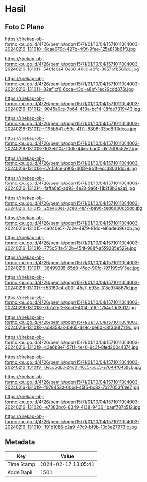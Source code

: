# Hasil

## Foto C Plano

https://sirekap-obj-formc.kpu.go.id/4726/pemilu/pdpr/15/71/01/10/04/1571011004003-20240216-131010--6cae079d-427b-4f0f-9fee-125a813b61f8.jpg

https://sirekap-obj-formc.kpu.go.id/4726/pemilu/pdpr/15/71/01/10/04/1571011004003-20240216-131011--540fe6a4-0e68-40dc-a3fd-3057bfb569dc.jpg

https://sirekap-obj-formc.kpu.go.id/4726/pemilu/pdpr/15/71/01/10/04/1571011004003-20240216-131011--82af1cf6-6cca-43c1-a8bf-1ec29cdd876f.jpg

https://sirekap-obj-formc.kpu.go.id/4726/pemilu/pdpr/15/71/01/10/04/1571011004003-20240216-131012--9045a0ce-7b64-459a-bc14-08fde7319443.jpg

https://sirekap-obj-formc.kpu.go.id/4726/pemilu/pdpr/15/71/01/10/04/1571011004003-20240216-131012--f195b541-e59e-417e-8806-33be8ff3deca.jpg

https://sirekap-obj-formc.kpu.go.id/4726/pemilu/pdpr/15/71/01/10/04/1571011004003-20240216-131013--103e6104-10d5-44e5-bad0-d5f76f6552e2.jpg

https://sirekap-obj-formc.kpu.go.id/4726/pemilu/pdpr/15/71/01/10/04/1571011004003-20240216-131013--c7c15fce-a905-4059-9b1f-ecc48031dc29.jpg

https://sirekap-obj-formc.kpu.go.id/4726/pemilu/pdpr/15/71/01/10/04/1571011004003-20240216-131014--faffa6a5-ad93-4e28-9a6f-11b2f8b3e2a9.jpg

https://sirekap-obj-formc.kpu.go.id/4726/pemilu/pdpr/15/71/01/10/04/1571011004003-20240216-131015--25a408ee-3ce8-4a77-ba96-ded6880855dd.jpg

https://sirekap-obj-formc.kpu.go.id/4726/pemilu/pdpr/15/71/01/10/04/1571011004003-20240216-131015--ca040e57-7d2e-4879-8fdc-e16ade696e0b.jpg

https://sirekap-obj-formc.kpu.go.id/4726/pemilu/pdpr/15/71/01/10/04/1571011004003-20240216-131016--775c51fa-512b-454f-988f-a559285e527e.jpg

https://sirekap-obj-formc.kpu.go.id/4726/pemilu/pdpr/15/71/01/10/04/1571011004003-20240216-131017--36499396-65d8-45cc-90fc-797199c916ec.jpg

https://sirekap-obj-formc.kpu.go.id/4726/pemilu/pdpr/15/71/01/10/04/1571011004003-20240216-131017--f53160c4-d00f-45a7-b93e-318c974867fd.jpg

https://sirekap-obj-formc.kpu.go.id/4726/pemilu/pdpr/15/71/01/10/04/1571011004003-20240216-131018--7b7a2ef3-8dc0-4014-a16f-1754d1dd3d12.jpg

https://sirekap-obj-formc.kpu.go.id/4726/pemilu/pdpr/15/71/01/10/04/1571011004003-20240216-131018--ad8358a8-b865-4e9c-be60-c8f346f7119c.jpg

https://sirekap-obj-formc.kpu.go.id/4726/pemilu/pdpr/15/71/01/10/04/1571011004003-20240216-131019--c3e6b8e7-57f1-4e40-9c3f-8fed200c4374.jpg

https://sirekap-obj-formc.kpu.go.id/4726/pemilu/pdpr/15/71/01/10/04/1571011004003-20240216-131019--8ecc5dbd-24c0-48c5-bcc5-a7844f8458cb.jpg

https://sirekap-obj-formc.kpu.go.id/4726/pemilu/pdpr/15/71/01/10/04/1571011004003-20240216-131019--f9784533-00bd-45f5-bc82-7b27053f60e7.jpg

https://sirekap-obj-formc.kpu.go.id/4726/pemilu/pdpr/15/71/01/10/04/1571011004003-20240216-131020--e7383bd6-8349-4138-9430-1baaf787b512.jpg

https://sirekap-obj-formc.kpu.go.id/4726/pemilu/pdpr/15/71/01/10/04/1571011004003-20240216-131010--191b1086-c2a9-47d9-bf9b-10c3e279731c.jpg


## Metadata

| Key        | Value               |
| ---------- | ------------------- |
| Time Stamp | 2024-02-17 13:05:41 |
| Kode Dapil | 1501                |



